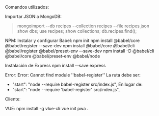 Comandos utilizados:

Importar JSON a MongoDB:

> mongoimport --db recipes --collection recipes --file recipes.json
> show dbs;
> use recipes;
> show collections;
> db.recipes.find();



NPM:
Instalar y configurar Babel:
npm init
npm install @babel/core @babel/register --save-dev
npm install @babel/core @babel/cli @babel/register @babel/preset-env --save-dev
npm install -D @babel/cli @babel/core @babel/preset-env @babel/node

Instalación de Express
npm install --save express

Error:
Error: Cannot find module ''babel-register''
La ruta debe ser: 
- "start": "node --require babel-register src/index.js",
En lugar de:
- "start": "node --require 'babel-register' src/index.js",

Cliente:

VUE:
npm install -g vlue-cli
vue init pwa .